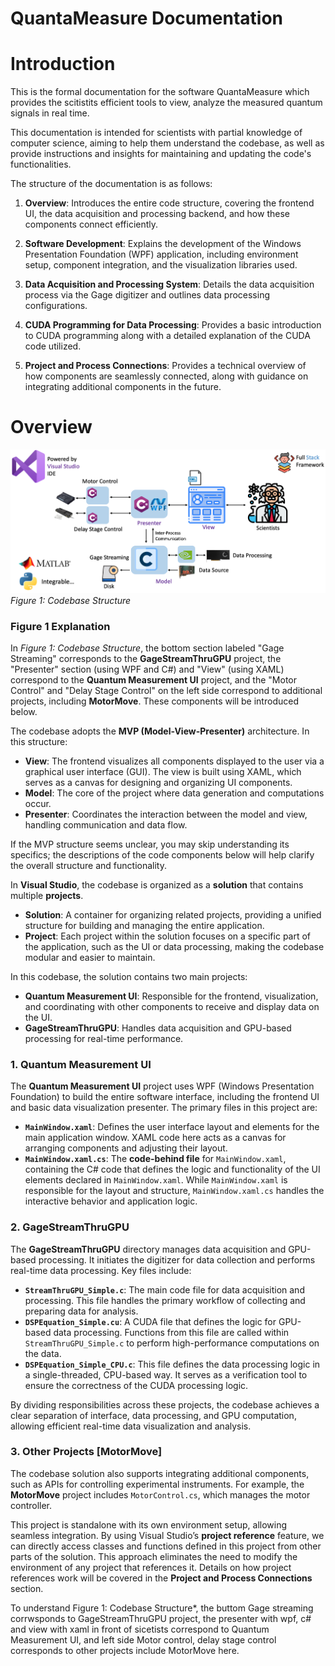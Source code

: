 # QuantaMeasure Documentation

# Introduction
This is the formal documentation for the software QuantaMeasure which provides the scitistits efficient tools to view, analyze the measured quantum signals in real time. 

This documentation is intended for scientists with partial knowledge of computer science, aiming to help them understand the codebase, as well as provide instructions and insights for maintaining and updating the code's functionalities.

The structure of the documentation is as follows:

1. **Overview**: Introduces the entire code structure, covering the frontend UI, the data acquisition and processing backend, and how these components connect efficiently.

2. **Software Development**: Explains the development of the Windows Presentation Foundation (WPF) application, including environment setup, component integration, and the visualization libraries used.

3. **Data Acquisition and Processing System**: Details the data acquisition process via the Gage digitizer and outlines data processing configurations.

4. **CUDA Programming for Data Processing**: Provides a basic introduction to CUDA programming along with a detailed explanation of the CUDA code utilized.

5. **Project and Process Connections**: Provides a technical overview of how components are seamlessly connected, along with guidance on integrating additional components in the future.

# Overview

![Codebase Structure](./Images/framework.png)
*Figure 1: Codebase Structure*

### Figure 1 Explanation

In *Figure 1: Codebase Structure*, the bottom section labeled "Gage Streaming" corresponds to the **GageStreamThruGPU** project, the "Presenter" section (using WPF and C#) and "View" (using XAML) correspond to the **Quantum Measurement UI** project, and the "Motor Control" and "Delay Stage Control" on the left side correspond to additional projects, including **MotorMove**. These components will be introduced below.

The codebase adopts the **MVP (Model-View-Presenter)** architecture. In this structure:

- **View**: The frontend visualizes all components displayed to the user via a graphical user interface (GUI). The view is built using XAML, which serves as a canvas for designing and organizing UI components.
- **Model**: The core of the project where data generation and computations occur.
- **Presenter**: Coordinates the interaction between the model and view, handling communication and data flow.

If the MVP structure seems unclear, you may skip understanding its specifics; the descriptions of the code components below will help clarify the overall structure and functionality.

In **Visual Studio**, the codebase is organized as a **solution** that contains multiple **projects**. 

- **Solution**: A container for organizing related projects, providing a unified structure for building and managing the entire application.
- **Project**: Each project within the solution focuses on a specific part of the application, such as the UI or data processing, making the codebase modular and easier to maintain.

In this codebase, the solution contains two main projects: 
- **Quantum Measurement UI**: Responsible for the frontend, visualization, and coordinating with other components to receive and display data on the UI.
- **GageStreamThruGPU**: Handles data acquisition and GPU-based processing for real-time performance.


### 1. Quantum Measurement UI

The **Quantum Measurement UI** project uses WPF (Windows Presentation Foundation) to build the entire software interface, including the frontend UI and basic data visualization presenter. The primary files in this project are:

- **`MainWindow.xaml`**: Defines the user interface layout and elements for the main application window. XAML code here acts as a canvas for arranging components and adjusting their layout.
- **`MainWindow.xaml.cs`**: The **code-behind file** for `MainWindow.xaml`, containing the C# code that defines the logic and functionality of the UI elements declared in `MainWindow.xaml`. While `MainWindow.xaml` is responsible for the layout and structure, `MainWindow.xaml.cs` handles the interactive behavior and application logic.

### 2. GageStreamThruGPU

The **GageStreamThruGPU** directory manages data acquisition and GPU-based processing. It initiates the digitizer for data collection and performs real-time data processing. Key files include:

- **`StreamThruGPU_Simple.c`**: The main code file for data acquisition and processing. This file handles the primary workflow of collecting and preparing data for analysis.
- **`DSPEquation_Simple.cu`**: A CUDA file that defines the logic for GPU-based data processing. Functions from this file are called within `StreamThruGPU_Simple.c` to perform high-performance computations on the data.
- **`DSPEquation_Simple_CPU.c`**: This file defines the data processing logic in a single-threaded, CPU-based way. It serves as a verification tool to ensure the correctness of the CUDA processing logic.

By dividing responsibilities across these projects, the codebase achieves a clear separation of interface, data processing, and GPU computation, allowing efficient real-time data visualization and analysis.

### 3. Other Projects [MotorMove]

The codebase solution also supports integrating additional components, such as APIs for controlling experimental instruments. For example, the **MotorMove** project includes `MotorControl.cs`, which manages the motor controller.

This project is standalone with its own environment setup, allowing seamless integration. By using Visual Studio’s **project reference** feature, we can directly access classes and functions defined in this project from other parts of the solution. This approach eliminates the need to modify the environment of any project that references it. Details on how project references work will be covered in the **Project and Process Connections** section.

To understand Figure 1: Codebase Structure*, the buttom Gage streaming corrwsponds to GageStreamThruGPU project, the presenter with wpf, c# and view with xaml in front of sicetists correspond to Quantum Measurement UI, and left side Motor control, delay stage control corresponds to other projects include MotorMove here.



